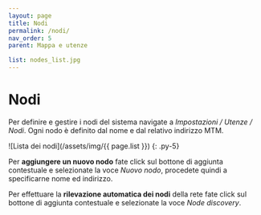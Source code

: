 ```yaml
---
layout: page
title: Nodi
permalink: /nodi/
nav_order: 5
parent: Mappa e utenze

list: nodes_list.jpg
---
```


# Nodi

Per definire e gestire i nodi del sistema navigate a *Impostazioni / Utenze / Nodi*. Ogni nodo è definito dal nome e dal relativo indirizzo MTM.

![Lista dei nodi](/assets/img/{{ page.list }})
{: .py-5}

Per **aggiungere un nuovo nodo** fate click sul bottone di aggiunta contestuale e selezionate la voce *Nuovo nodo*, procedete quindi a specificarne nome ed indirizzo.

Per effettuare la **rilevazione automatica dei nodi** della rete fate click sul bottone di aggiunta contestuale e selezionate la voce *Node discovery*.
